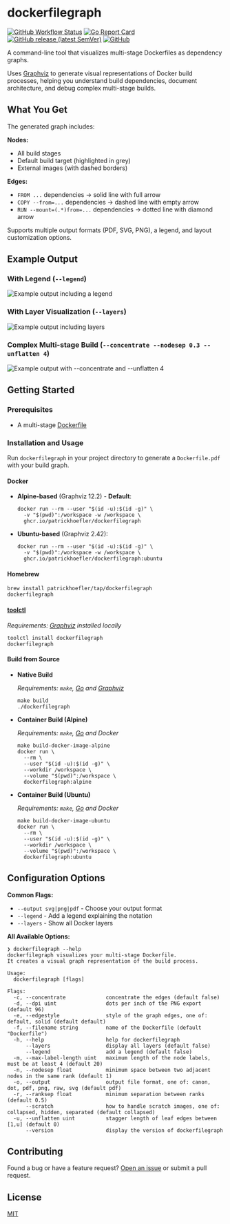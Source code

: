 # dockerfilegraph

[![GitHub Workflow Status](https://img.shields.io/github/actions/workflow/status/patrickhoefler/dockerfilegraph/ci.yml?branch=main)](https://github.com/patrickhoefler/dockerfilegraph/actions/workflows/ci.yml?query=branch%3Amain)
[![Go Report Card](https://goreportcard.com/badge/github.com/patrickhoefler/dockerfilegraph)](https://goreportcard.com/report/github.com/patrickhoefler/dockerfilegraph)
[![GitHub release (latest SemVer)](https://img.shields.io/github/v/release/patrickhoefler/dockerfilegraph)](https://github.com/patrickhoefler/dockerfilegraph/releases/latest)
[![GitHub](https://img.shields.io/github/license/patrickhoefler/dockerfilegraph)](https://github.com/patrickhoefler/dockerfilegraph/blob/main/LICENSE)

A command-line tool that visualizes multi-stage Dockerfiles as dependency graphs.

Uses [Graphviz](https://graphviz.org/) to generate visual representations of Docker build processes, helping you understand build dependencies, document architecture, and debug complex multi-stage builds.

## What You Get

The generated graph includes:

**Nodes:**

- All build stages
- Default build target (highlighted in grey)
- External images (with dashed borders)

**Edges:**

- `FROM ...` dependencies → solid line with full arrow
- `COPY --from=...` dependencies → dashed line with empty arrow
- `RUN --mount=(.*)from=...` dependencies → dotted line with diamond arrow

Supports multiple output formats (PDF, SVG, PNG), a legend, and layout customization options.

## Example Output

### With Legend (`--legend`)

![Example output including a legend](./examples/images/Dockerfile-legend.svg)

### With Layer Visualization (`--layers`)

![Example output including layers](./examples/images/Dockerfile-layers.svg)

### Complex Multi-stage Build (`--concentrate --nodesep 0.3 --unflatten 4`)

![Example output with `--concentrate` and `--unflatten 4`](./examples/images/Dockerfile-large.svg)

## Getting Started

### Prerequisites

- A multi-stage [Dockerfile](https://docs.docker.com/engine/reference/builder/)

### Installation and Usage

Run `dockerfilegraph` in your project directory to generate a `Dockerfile.pdf` with your build graph.

#### Docker

- **Alpine-based** (Graphviz 12.2) - **Default**:

  ```shell
  docker run --rm --user "$(id -u):$(id -g)" \
    -v "$(pwd)":/workspace -w /workspace \
    ghcr.io/patrickhoefler/dockerfilegraph
  ```

- **Ubuntu-based** (Graphviz 2.42):

  ```shell
  docker run --rm --user "$(id -u):$(id -g)" \
    -v "$(pwd)":/workspace -w /workspace \
    ghcr.io/patrickhoefler/dockerfilegraph:ubuntu
  ```

#### Homebrew

```shell
brew install patrickhoefler/tap/dockerfilegraph
dockerfilegraph
```

#### [toolctl](https://github.com/toolctl/toolctl)

*Requirements: [Graphviz](https://graphviz.org/) installed locally*

```shell
toolctl install dockerfilegraph
dockerfilegraph
```

#### Build from Source

- **Native Build**

  *Requirements: `make`, [Go](https://go.dev/) and [Graphviz](https://graphviz.org/)*

  ```shell
  make build
  ./dockerfilegraph
  ```

- **Container Build (Alpine)**

  *Requirements: `make`, [Go](https://go.dev/) and Docker*

  ```shell
  make build-docker-image-alpine
  docker run \
    --rm \
    --user "$(id -u):$(id -g)" \
    --workdir /workspace \
    --volume "$(pwd)":/workspace \
    dockerfilegraph:alpine
  ```

- **Container Build (Ubuntu)**

  *Requirements: `make`, [Go](https://go.dev/) and Docker*

  ```shell
  make build-docker-image-ubuntu
  docker run \
    --rm \
    --user "$(id -u):$(id -g)" \
    --workdir /workspace \
    --volume "$(pwd)":/workspace \
    dockerfilegraph:ubuntu
  ```

## Configuration Options

**Common Flags:**

- `--output svg|png|pdf` - Choose your output format
- `--legend` - Add a legend explaining the notation
- `--layers` - Show all Docker layers

**All Available Options:**

```text
❯ dockerfilegraph --help
dockerfilegraph visualizes your multi-stage Dockerfile.
It creates a visual graph representation of the build process.

Usage:
  dockerfilegraph [flags]

Flags:
  -c, --concentrate             concentrate the edges (default false)
  -d, --dpi uint                dots per inch of the PNG export (default 96)
  -e, --edgestyle               style of the graph edges, one of: default, solid (default default)
  -f, --filename string         name of the Dockerfile (default "Dockerfile")
  -h, --help                    help for dockerfilegraph
      --layers                  display all layers (default false)
      --legend                  add a legend (default false)
  -m, --max-label-length uint   maximum length of the node labels, must be at least 4 (default 20)
  -n, --nodesep float           minimum space between two adjacent nodes in the same rank (default 1)
  -o, --output                  output file format, one of: canon, dot, pdf, png, raw, svg (default pdf)
  -r, --ranksep float           minimum separation between ranks (default 0.5)
      --scratch                 how to handle scratch images, one of: collapsed, hidden, separated (default collapsed)
  -u, --unflatten uint          stagger length of leaf edges between [1,u] (default 0)
      --version                 display the version of dockerfilegraph
```

## Contributing

Found a bug or have a feature request? [Open an issue](https://github.com/patrickhoefler/dockerfilegraph/issues) or submit a pull request.

## License

[MIT](https://github.com/patrickhoefler/dockerfilegraph/blob/main/LICENSE)

